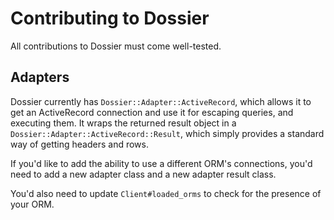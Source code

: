 # Contributing to Dossier

All contributions to Dossier must come well-tested.

## Adapters

Dossier currently has `Dossier::Adapter::ActiveRecord`, which allows it to get an ActiveRecord connection and use it for escaping queries, and executing them. It wraps the returned result object in a `Dossier::Adapter::ActiveRecord::Result`, which simply provides a standard way of getting headers and rows.

If you'd like to add the ability to use a different ORM's connections, you'd need to add a new adapter class and a new adapter result class.

You'd also need to update `Client#loaded_orms` to check for the presence of your ORM.
